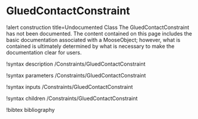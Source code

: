 <!-- MOOSE Documentation Stub: Remove this when content is added. -->

# GluedContactConstraint

!alert construction title=Undocumented Class
The GluedContactConstraint has not been documented. The content contained on this page
includes the basic documentation associated with a MooseObject; however, what is contained is
ultimately determined by what is necessary to make the documentation clear for users.

!syntax description /Constraints/GluedContactConstraint

!syntax parameters /Constraints/GluedContactConstraint

!syntax inputs /Constraints/GluedContactConstraint

!syntax children /Constraints/GluedContactConstraint

!bibtex bibliography
